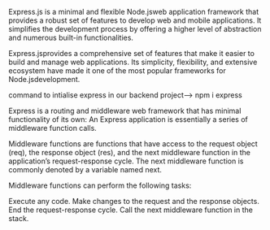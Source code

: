 Express.js is a minimal and flexible Node.jsweb application framework that provides a 
robust set of features to develop web and mobile applications. 
It simplifies the development process by offering a higher level of abstraction 
and numerous built-in functionalities.

Express.jsprovides a comprehensive set of features that make it easier to build and manage web applications. Its simplicity, flexibility, and extensive ecosystem have made it one of the most popular frameworks for Node.jsdevelopment.

command to intialise express in our backend project--> npm i express

Express is a routing and middleware web framework that has minimal functionality of its own: An Express application is essentially a series of middleware function calls.

Middleware functions are functions that have access to the request object (req), the response object (res), and the next middleware function in the application’s request-response cycle. The next middleware function is commonly denoted by a variable named next.

Middleware functions can perform the following tasks:

Execute any code.
Make changes to the request and the response objects.
End the request-response cycle.
Call the next middleware function in the stack.
